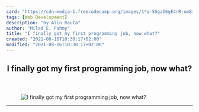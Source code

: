 ```yaml
---
card: "https://cdn-media-1.freecodecamp.org/images/1*a-SSgaI6gE4rR-um8i25tA.jpeg"
tags: [Web Development]
description: "by Alin Rauta"
author: "Milad E. Fahmy"
title: "I finally got my first programming job, now what?"
created: "2021-08-16T10:30:17+02:00"
modified: "2021-08-16T10:30:17+02:00"
---
```

<div class="site-wrapper">
<main id="site-main" class="site-main outer">
<div class="inner">
<article class="post-full post tag-web-development tag-tech tag-careers tag-jobs tag-startup ">
<header class="post-full-header">
<h1 class="post-full-title">I finally got my first programming job, now what?</h1>
</header>
<figure class="post-full-image">
<picture>
<source media="(max-width: 700px)" sizes="1px" srcset="data:image/gif;base64,R0lGODlhAQABAIAAAAAAAP///yH5BAEAAAAALAAAAAABAAEAAAIBRAA7 1w">
<source media="(min-width: 701px)" sizes="(max-width: 800px) 400px,
(max-width: 1170px) 700px,
1400px" srcset="https://cdn-media-1.freecodecamp.org/images/1*a-SSgaI6gE4rR-um8i25tA.jpeg 300w,
https://cdn-media-1.freecodecamp.org/images/1*a-SSgaI6gE4rR-um8i25tA.jpeg 600w,
https://cdn-media-1.freecodecamp.org/images/1*a-SSgaI6gE4rR-um8i25tA.jpeg 1000w,
https://cdn-media-1.freecodecamp.org/images/1*a-SSgaI6gE4rR-um8i25tA.jpeg 2000w">
<img onerror="this.style.display='none'" src="https://cdn-media-1.freecodecamp.org/images/1*a-SSgaI6gE4rR-um8i25tA.jpeg" alt="I finally got my first programming job, now what?">
</picture>
</figure>
<section class="post-full-content">
<div class="post-content medium-migrated-article">
</div>
<hr>
</section>
</article>
</div>
</main>
</div>
<!-- Google Tag Manager (noscript) -->
<!-- End Google Tag Manager (noscript) -->
